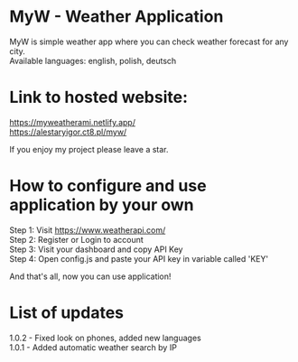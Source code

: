 # MyW - Weather Application

MyW is simple weather app where you can check weather forecast for any city. <br>
Available languages: english, polish, deutsch <br>

# Link to hosted website: 
https://myweatherami.netlify.app/ <br>
https://alestaryigor.ct8.pl/myw/ <br>

If you enjoy my project please leave a star.

# How to configure and use application by your own

Step 1: Visit https://www.weatherapi.com/ <br>
Step 2: Register or Login to account <br>
Step 3: Visit your dashboard and copy API Key <br>
Step 4: Open config.js and paste your API key in variable called 'KEY' <br>

And that's all, now you can use application!

# List of updates
1.0.2 - Fixed look on phones, added new languages <br>
1.0.1 - Added automatic weather search by IP